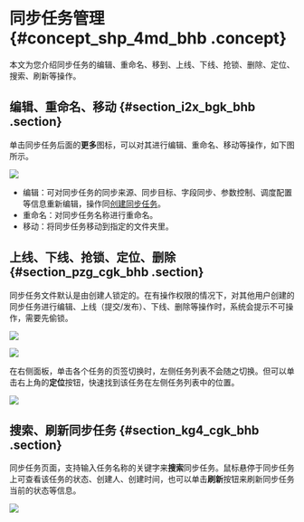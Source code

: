 # 同步任务管理 {#concept_shp_4md_bhb .concept}

本文为您介绍同步任务的编辑、重命名、移到、上线、下线、抢锁、删除、定位、搜索、刷新等操作。

## 编辑、重命名、移动 {#section_i2x_bgk_bhb .section}

单击同步任务后面的**更多**图标，可以对其进行编辑、重命名、移动等操作，如下图所示。

![](http://static-aliyun-doc.oss-cn-hangzhou.aliyuncs.com/assets/img/136304/156134679940617_zh-CN.png)

-   编辑：可对同步任务的同步来源、同步目标、字段同步、参数控制、调度配置等信息重新编辑，操作同[创建同步任务](intl.zh-CN/用户指南/数据引入/同步任务/创建同步任务.md#)。
-   重命名：对同步任务名称进行重命名。
-   移动：将同步任务移动到指定的文件夹里。

## 上线、下线、抢锁、定位、删除 {#section_pzg_cgk_bhb .section}

同步任务文件默认是由创建人锁定的。在有操作权限的情况下，对其他用户创建的同步任务进行编辑、上线（提交/发布）、下线、删除等操作时，系统会提示不可操作，需要先偷锁。

![](http://static-aliyun-doc.oss-cn-hangzhou.aliyuncs.com/assets/img/136304/156134679940631_zh-CN.png)

![](http://static-aliyun-doc.oss-cn-hangzhou.aliyuncs.com/assets/img/136304/156134679940633_zh-CN.png)

在右侧面板，单击各个任务的页签切换时，左侧任务列表不会随之切换。但可以单击右上角的**定位**按钮，快速找到该任务在左侧任务列表中的位置。

![](http://static-aliyun-doc.oss-cn-hangzhou.aliyuncs.com/assets/img/136304/156134680040778_zh-CN.png)

## 搜索、刷新同步任务 {#section_kg4_cgk_bhb .section}

同步任务页面，支持输入任务名称的关键字来**搜索**同步任务。鼠标悬停于同步任务上可查看该任务的状态、创建人、创建时间，也可以单击**刷新**按钮来刷新同步任务当前的状态等信息。

![](http://static-aliyun-doc.oss-cn-hangzhou.aliyuncs.com/assets/img/136304/156134680040638_zh-CN.png)

